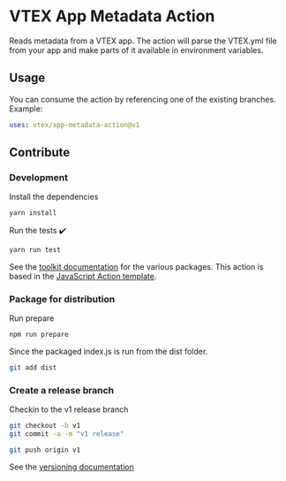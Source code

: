 # VTEX App Metadata Action

Reads metadata from a VTEX app. The action will parse the VTEX.yml file from your app and make parts of it available in environment variables.

## Usage

You can consume the action by referencing one of the existing branches. Example:

```yaml
uses: vtex/app-metadata-action@v1
```

## Contribute

### Development

Install the dependencies

```bash
yarn install
```

Run the tests :heavy_check_mark:

```bash
yarn run test
```

See the [toolkit documentation](https://github.com/actions/toolkit/blob/master/README.md#packages) for the various packages. This action is based in the [JavaScript Action template](https://github.com/actions/javascript-action).

### Package for distribution

Run prepare

```bash
npm run prepare
```

Since the packaged index.js is run from the dist folder.

```bash
git add dist
```

### Create a release branch

Checkin to the v1 release branch

```bash
git checkout -b v1
git commit -a -m "v1 release"
```

```bash
git push origin v1
```

See the [versioning documentation](https://github.com/actions/toolkit/blob/master/docs/action-versioning.md)
